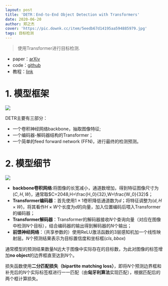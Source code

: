 ```yaml
---
layout: post
title: 'DETR：End-to-End Object Detection with Transformers'
date: 2020-06-20
author: 郑之杰
cover: 'https://pic.downk.cc/item/5eedb67d14195aa594885979.jpg'
tags: 目标检测
---
```


> 使用Transformer进行目标检测.

- paper：[arXiv](https://arxiv.org/abs/2005.12872)
- code：[github](https://github.com/facebookresearch/detr)
- 教程：[link](https://www.bilibili.com/video/BV1Qg4y1B7rL)

# 1. 模型框架

![](https://pic.downk.cc/item/5eedb73f14195aa5948970e4.jpg)

DETR主要有三部分：
- 一个卷积神经网络backbone，抽取图像特征;
- 一个编码器-解码器结构的Transformer；
- 一个简单的feed forward network (FFN)，进行最终的检测预测。

# 2. 模型细节

![](https://pic.downk.cc/item/5eedb8e214195aa5948bbb07.jpg)

- **backbone卷积网络**:将图像的长宽减小，通道数增加，得到特征图像尺寸为$(C,H,W)$，通常取$C=2048,H=\frac{H_0}{32},W=\frac{W_0}{32}$；
- **Transformer编码器**：首先使用$1×1$卷积降低通道数为$d$；将特征调整为$(d,H×W)$，将其看作$H×W$个长度为$d$的向量，加入位置编码后喂入Transformer的编码器；
- **Transformer解码器**：Transformer的解码器接收$N$个查询向量（对应在图像中检测$N$个目标），结合编码器的输出得到解码器的$N$个输出；
- **前馈神经网络**：（共享参数的）使用ReLU激活函数的3层感知机加一个线性映射层。$N$个预测结果表示为目标置信度和坐标框$(cls,bbox)$

通常模型的预测结果数量$N$远大于图像中实际存在的目标数，为此对图像的标签增加**no object**的边界框直至达到$N$个。

损失函数使用**二分匹配损失（bipartite matching loss）**，即将$N$个预测边界框和补充后的$N$个实际标签框进行一一匹配（由**匈牙利算法**实现匹配），根据匹配后的两个框计算损失。
